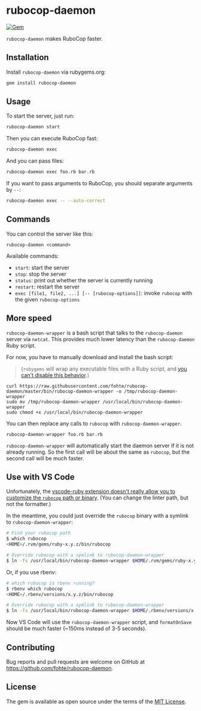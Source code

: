 # rubocop-daemon

[![Gem](https://img.shields.io/gem/v/rubocop-daemon.svg)](https://rubygems.org/gems/rubocop-daemon)

`rubocop-daemon` makes RuboCop faster.

## Installation

Install `rubocop-daemon` via rubygems.org:

```sh
gem install rubocop-daemon
```

## Usage

To start the server, just run:

```sh
rubocop-daemon start
```

Then you can execute RuboCop fast:

```sh
rubocop-daemon exec
```

And you can pass files:

```sh
rubocop-daemon exec foo.rb bar.rb
```

If you want to pass arguments to RuboCop, you should separate arguments by `--`:

```sh
rubocop-daemon exec -- --auto-correct
```

## Commands

You can control the server like this:

```
rubocop-daemon <command>
```

Available commands:

- `start`: start the server
- `stop`: stop the server
- `status`: print out whether the server is currently running
- `restart`: restart the server
- `exec [file1, file2, ...] [-- [rubocop-options]]`: invoke `rubocop` with the given `rubocop-options`

## More speed

`rubocop-daemon-wrapper` is a bash script that talks to the `rubocop-daemon` server via `netcat`. This provides much lower latency than the `rubocop-daemon` Ruby script.

For now, you have to manually download and install the bash script:

> (`rubygems` will wrap any executable files with a Ruby script, and [you can't disable this behavior](https://github.com/rubygems/rubygems/issues/88).)

```
curl https://raw.githubusercontent.com/fohte/rubocop-daemon/master/bin/rubocop-daemon-wrapper -o /tmp/rubocop-daemon-wrapper
sudo mv /tmp/rubocop-daemon-wrapper /usr/local/bin/rubocop-daemon-wrapper
sudo chmod +x /usr/local/bin/rubocop-daemon-wrapper
```

You can then replace any calls to `rubocop` with `rubocop-daemon-wrapper`.

```
rubocop-daemon-wrapper foo.rb bar.rb
```

`rubocop-daemon-wrapper` will automatically start the daemon server if it is not already running. So the first call will be about the same as `rubocop`, but the second call will be much faster.

## Use with VS Code

Unfortunately, the [vscode-ruby extension doesn't really allow you to customize the `rubocop` path or binary](https://github.com/rubyide/vscode-ruby/issues/413). (You can change the linter path, but not the formatter.)

In the meantime, you could just override the `rubocop` binary with a symlink to `rubocop-daemon-wrapper`:

```bash
# Find your rubocop path
$ which rubocop
<HOME>/.rvm/gems/ruby-x.y.z/bin/rubocop

# Override rubocop with a symlink to rubocop-daemon-wrapper
$ ln -fs /usr/local/bin/rubocop-daemon-wrapper $HOME/.rvm/gems/ruby-x.y.z/bin/rubocop
```

Or, if you use rbenv:

```bash
# which rubocop is rbenv running?
$ rbenv which rubocop
<HOME>/.rbenv/versions/x.y.z/bin/rubocop

# Override rubocop with a symlink to rubocop-daemon-wrapper
$ ln -fs /usr/local/bin/rubocop-daemon-wrapper $HOME/.rbenv/versions/x.y.z/bin/rubocop
```

Now VS Code will use the `rubocop-daemon-wrapper` script, and `formatOnSave` should be much faster (~150ms instead of 3-5 seconds).

## Contributing

Bug reports and pull requests are welcome on GitHub at https://github.com/fohte/rubocop-daemon.

## License

The gem is available as open source under the terms of the [MIT License](https://opensource.org/licenses/MIT).
